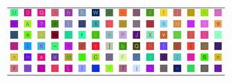<table>
<tr>
<td><img src="55.gif"></td>
<td><img src="44.gif"></td>
<td><img src="47.gif"></td>
<td><img src="65.gif"></td>
<td><img src="68.gif"></td>
<td><img src="42.gif"></td>
<td><img src="57.gif"></td>
<td><img src="34.gif"></td>
<td><img src="3C.gif"></td>
<td><img src="32.gif"></td>
<td><img src="38.gif"></td>
<td><img src="7C.gif"></td>
<td><img src="29.gif"></td>
<td><img src="35.gif"></td>
<td><img src="73.gif"></td>
<td><img src="2C.gif"></td>
</tr>
<tr>
<td><img src="77.gif"></td>
<td><img src="26.gif"></td>
<td><img src="3F.gif"></td>
<td><img src="63.gif"></td>
<td><img src="5B.gif"></td>
<td><img src="27.gif"></td>
<td><img src="24.gif"></td>
<td><img src="64.gif"></td>
<td><img src="2D.gif"></td>
<td><img src="41.gif"></td>
<td><img src="gr2.gif"></td>
<td><img src="36.gif"></td>
<td><img src="48.gif"></td>
<td><img src="3A.gif"></td>
<td><img src="31.gif"></td>
<td><img src="39.gif"></td>
</tr>
<tr>
<td><img src="3D.gif"></td>
<td><img src="6F.gif"></td>
<td><img src="22.gif"></td>
<td><img src="4E.gif"></td>
<td><img src="6B.gif"></td>
<td><img src="72.gif"></td>
<td><img src="23.gif"></td>
<td><img src="78.gif"></td>
<td><img src="50.gif"></td>
<td><img src="4A.gif"></td>
<td><img src="58.gif"></td>
<td><img src="76.gif"></td>
<td><img src="7A.gif"></td>
<td><img src="21.gif"></td>
<td><img src="45.gif"></td>
<td><img src="2E.gif"></td>
</tr>
<tr>
<td><img src="2F.gif"></td>
<td><img src="69.gif"></td>
<td><img src="4B.gif"></td>
<td><img src="5F.gif"></td>
<td><img src="7E.gif"></td>
<td><img src="70.gif"></td>
<td><img src="74.gif"></td>
<td><img src="5D.gif"></td>
<td><img src="62.gif"></td>
<td><img src="51.gif"></td>
<td><img src="71.gif"></td>
<td><img src="66.gif"></td>
<td><img src="28.gif"></td>
<td><img src="7B.gif"></td>
<td><img src="30.gif"></td>
<td><img src="gr1.gif"></td>
</tr>
<tr>
<td><img src="5E.gif"></td>
<td><img src="6D.gif"></td>
<td><img src="61.gif"></td>
<td><img src="75.gif"></td>
<td><img src="4D.gif"></td>
<td><img src="37.gif"></td>
<td><img src="43.gif"></td>
<td><img src="49.gif"></td>
<td><img src="46.gif"></td>
<td><img src="gr3.gif"></td>
<td><img src="33.gif"></td>
<td><img src="67.gif"></td>
<td><img src="3B.gif"></td>
<td><img src="6C.gif"></td>
<td><img src="53.gif"></td>
<td><img src="6E.gif"></td>
</tr>
<tr>
<td><img src="79.gif"></td>
<td><img src="40.gif"></td>
<td><img src="60.gif"></td>
<td><img src="5A.gif"></td>
<td><img src="4C.gif"></td>
<td><img src="7D.gif"></td>
<td><img src="2B.gif"></td>
<td><img src="59.gif"></td>
<td><img src="54.gif"></td>
<td><img src="6A.gif"></td>
<td><img src="2A.gif"></td>
<td><img src="52.gif"></td>
<td><img src="3E.gif"></td>
<td><img src="56.gif"></td>
<td><img src="4F.gif"></td>
<td><img src="25.gif"></td>
</tr>
</table>
